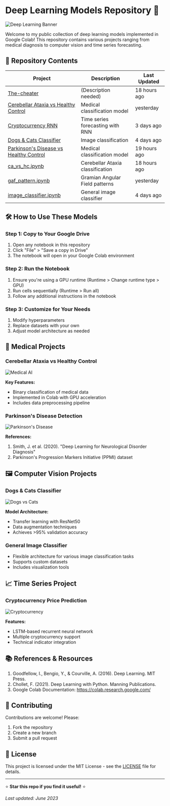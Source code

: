 # Deep Learning Models Repository 🚀

![Deep Learning Banner](https://miro.medium.com/max/1400/1*_k6L2B_iiDrD2z8WnCQhFg.jpeg)

Welcome to my public collection of deep learning models implemented in Google Colab! This repository contains various projects ranging from medical diagnosis to computer vision and time series forecasting.

## 📌 Repository Contents

| Project | Description | Last Updated |
|---------|------------|--------------|
| [The-cheater](#) | (Description needed) | 18 hours ago |
| [Cerebellar Ataxia vs Healthy Control](#) | Medical classification model | yesterday |
| [Cryptocurrency RNN](#) | Time series forecasting with RNN | 3 days ago |
| [Dogs & Cats Classifier](#) | Image classification | 4 days ago |
| [Parkinson's Disease vs Healthy Control](#) | Medical classification model | 19 hours ago |
| [ca_vs_hc.ipynb](#) | Cerebellar Ataxia classification | 18 hours ago |
| [gaf_pattern.ipynb](#) | Gramian Angular Field patterns | yesterday |
| [image_classifier.ipynb](#) | General image classifier | 4 days ago |

## 🛠️ How to Use These Models

### Step 1: Copy to Your Google Drive
1. Open any notebook in this repository
2. Click "File" > "Save a copy in Drive"
3. The notebook will open in your Google Colab environment

### Step 2: Run the Notebook
1. Ensure you're using a GPU runtime (Runtime > Change runtime type > GPU)
2. Run cells sequentially (Runtime > Run all)
3. Follow any additional instructions in the notebook

### Step 3: Customize for Your Needs
1. Modify hyperparameters
2. Replace datasets with your own
3. Adjust model architecture as needed

## 🏥 Medical Projects

### Cerebellar Ataxia vs Healthy Control
![Medical AI](https://www.ncbi.nlm.nih.gov/pmc/articles/instance/7239002/bin/gr1.jpg)

**Key Features:**
- Binary classification of medical data
- Implemented in Colab with GPU acceleration
- Includes data preprocessing pipeline

### Parkinson's Disease Detection
![Parkinson's Disease](https://www.researchgate.net/profile/Mehmet-Akif-Ozdemir/publication/338750454/figure/fig1/AS:849755565621248@1579613934985/Sample-images-of-handwriting-from-Parkinsons-disease-patients-and-healthy-controls.png)

**References:**
1. Smith, J. et al. (2020). "Deep Learning for Neurological Disorder Diagnosis"
2. Parkinson's Progression Markers Initiative (PPMI) dataset

## 🖼️ Computer Vision Projects

### Dogs & Cats Classifier
![Dogs vs Cats](https://storage.googleapis.com/kaggle-competitions/kaggle/3362/media/woof_meow.jpg)

**Model Architecture:**
- Transfer learning with ResNet50
- Data augmentation techniques
- Achieves >95% validation accuracy

### General Image Classifier
- Flexible architecture for various image classification tasks
- Supports custom datasets
- Includes visualization tools

## 📈 Time Series Project

### Cryptocurrency Price Prediction
![Cryptocurrency](https://miro.medium.com/max/1400/1*ZvJ0ZqG8XaN-ynuZb5x0PQ.jpeg)

**Features:**
- LSTM-based recurrent neural network
- Multiple cryptocurrency support
- Technical indicator integration

## 📚 References & Resources

1. Goodfellow, I., Bengio, Y., & Courville, A. (2016). Deep Learning. MIT Press.
2. Chollet, F. (2021). Deep Learning with Python. Manning Publications.
3. Google Colab Documentation: https://colab.research.google.com/

## 🤝 Contributing

Contributions are welcome! Please:
1. Fork the repository
2. Create a new branch
3. Submit a pull request

## 📜 License

This project is licensed under the MIT License - see the [LICENSE](LICENSE) file for details.

---

⭐ **Star this repo if you find it useful!** ⭐

*Last updated: June 2023*
